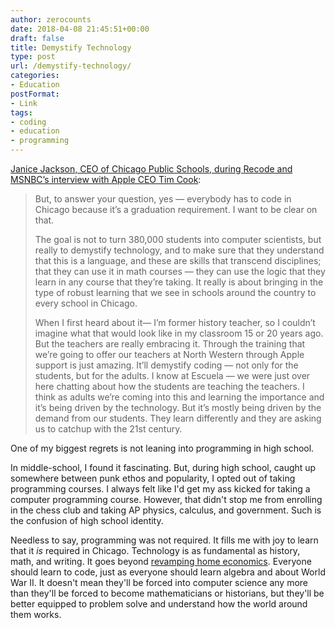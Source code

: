 ```yaml
---
author: zerocounts
date: 2018-04-08 21:45:51+00:00
draft: false
title: Demystify Technology
type: post
url: /demystify-technology/
categories:
- Education
postFormat:
- Link
tags:
- coding
- education
- programming
---
```


[Janice Jackson, CEO of Chicago Public Schools, during Recode and MSNBC’s interview with Apple CEO Tim Cook](https://www.recode.net/2018/4/7/17210064/kara-swisher-tim-cook-chris-hayes-full-extended-uncut-interview-audio-podcast-download):


<blockquote>But, to answer your question, yes — everybody has to code in Chicago because it’s a graduation requirement. I want to be clear on that.

The goal is not to turn 380,000 students into computer scientists, but really to demystify technology, and to make sure that they understand that this is a language, and these are skills that transcend disciplines; that they can use it in math courses — they can use the logic that they learn in any course that they’re taking. It really is about bringing in the type of robust learning that we see in schools around the country to every school in Chicago.

When I first heard about it— I’m former history teacher, so I couldn’t imagine what that would look like in my classroom 15 or 20 years ago. But the teachers are really embracing it. Through the training that we’re going to offer our teachers at North Western through Apple support is just amazing. It’ll demystify coding — not only for the students, but for the adults. I know at Escuela — we were just over here chatting about how the students are teaching the teachers. I think as adults we’re coming into this and learning the importance and it’s being driven by the technology. But it’s mostly being driven by the demand from our students. They learn differently and they are asking us to catchup with the 21st century.

</blockquote>

One of my biggest regrets is not leaning into programming in high school.

In middle-school, I found it fascinating. But, during high school, caught up somewhere between punk ethos and popularity, I opted out of taking programming courses. I always felt like I'd get my ass kicked for taking a computer programming course. However, that didn't stop me from enrolling in the chess club and taking AP physics, calculus, and government. Such is the confusion of high school identity.

Needless to say, programming was not required. It fills me with joy to learn that it _is_ required in Chicago. Technology is as fundamental as history, math, and writing. It goes beyond [revamping home economics](https://www.zerocounts.net/2015/01/27/home-economics-2-0/). Everyone should learn to code, just as everyone should learn algebra and about World War II. It doesn't mean they'll be forced into computer science any more than they'll be forced to become mathematicians or historians, but they'll be better equipped to problem solve and understand how the world around them works.
